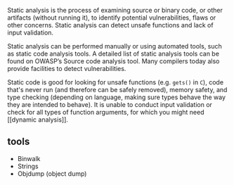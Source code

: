 Static analysis is the process of examining source or binary code, or other artifacts (without running it), to identify potential vulnerabilities, flaws or other concerns. Static analysis can detect unsafe functions and lack of input validation. 

Static analysis can be performed manually or using automated tools, such as static code analysis tools. A detailed list of static analysis tools can be found on OWASP’s Source code analysis tool. Many compilers today also provide facilities to detect vulnerabilities.

Static code is good for looking for unsafe functions (e.g. `gets()` in `C`), code that's never run (and therefore can be safely removed), memory safety, and type checking (depending on language, making sure types behave the way they are intended to behave). It is unable to conduct input validation or check for all types of function arguments, for which you might need [[dynamic analysis]].

## tools
- Binwalk
- Strings
- Objdump (object dump)